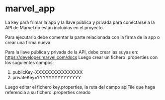 # marvel_app

La key para frimar la app y la llave pública y privada para conectarse a la API de Marvel no están incluidas en el proyecto.

Para ejecutarlo debe comentar la parte relacionada con la firma de la app o crear una firma nueva.

Para la llave pública y privada de la API, debe crear las suyas en: https://developer.marvel.com/docs
Luego crear un fichero .properties con los suguientes campos:
  1. publicKey=XXXXXXXXXXXXXXXX
  2. privateKey=YYYYYYYYYYYYYYY
  
Luego editar el fichero key.properties, la ruta del campo apiFile que haga referencia a su fichero .properties creado
